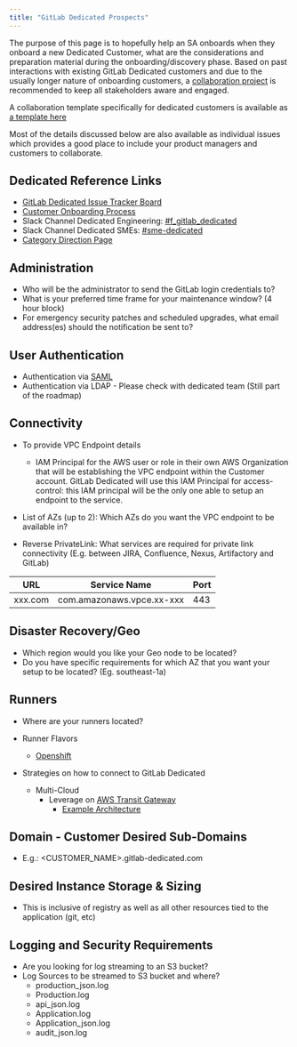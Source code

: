 ```yaml
---
title: "GitLab Dedicated Prospects"
---
```


The purpose of this page is to hopefully help an SA onboards when they onboard a new Dedicated Customer, what are the considerations and preparation material during the onboarding/discovery phase. Based on past interactions with existing GitLab Dedicated customers and due to the usually longer nature of onboarding customers, a [collaboration project](/handbook/solutions-architects/processes/collaboration-project/) is recommended to keep all stakeholders aware and engaged.

A collaboration template specifically for dedicated customers is available as [a template here](https://gitlab.com/gitlab-com/account-management/templates/dedicated-collaboration-project)

Most of the details discussed below are also available as individual issues which provides a good place to include your product managers and customers to collaborate.

## Dedicated Reference Links

- [GitLab Dedicated Issue Tracker Board](https://gitlab.com/gitlab-com/gl-infra/gitlab-dedicated/team/-/boards)
- [Customer Onboarding Process](https://gitlab.com/gitlab-com/gl-infra/gitlab-dedicated/team/-/blob/main/README.md#customer-onboarding-process)
- Slack Channel Dedicated Engineering: [#f_gitlab_dedicated](https://gitlab.enterprise.slack.com/archives/C01S0QNSYJ2)
- Slack Channel Dedicated SMEs: [#sme-dedicated](https://gitlab.enterprise.slack.com/archives/C07K39TGATB)
- [Category Direction Page](https://about.gitlab.com/direction/saas-platforms/dedicated/)

## Administration

- Who will be the administrator to send the GitLab login credentials to?
- What is your preferred time frame for your maintenance window? (4 hour block)
- For emergency security patches and scheduled upgrades, what email address(es) should the notification be sent to?

## User Authentication

- Authentication via [SAML](https://docs.gitlab.com/ee/integration/saml.html#general-setup)
- Authentication via LDAP - Please check with dedicated team (Still part of the roadmap)

## Connectivity

- To provide VPC Endpoint details
  - IAM Principal for the AWS user or role in their own AWS Organization that will be establishing the VPC endpoint within the Customer account. GitLab Dedicated will use this IAM Principal for access-control: this IAM principal will be the only one able to setup an endpoint to the service.

- List of AZs (up to 2): Which AZs do you want the VPC endpoint to be available in?

- Reverse PrivateLink: What services are required for private link connectivity (E.g. between JIRA, Confluence, Nexus, Artifactory and GitLab)

| URL | Service Name | Port |
| ------ | ------ | ------ |
| xxx.com | com.amazonaws.vpce.xx-xxx | 443 |

## Disaster Recovery/Geo

- Which region would you like your Geo node to be located?
- Do you have specific requirements for which AZ that you want your setup to be located? (Eg. southeast-1a)

## Runners

- Where are your runners located?
- Runner Flavors
  - [Openshift](https://docs.openshift.com/rosa/welcome/index.html)

- Strategies on how to connect to GitLab Dedicated
  - Multi-Cloud
    - Leverage on [AWS Transit Gateway](https://aws.amazon.com/transit-gateway/?whats-new-cards.sort-by=item.additionalFields.postDateTime&whats-new-cards.sort-order=desc)
      - [Example Architecture](https://gitlab.com/gitlab-com/account-management/apac/pre-sales/govtech/uploads/243461695aff0443e6df749d585cf648/image__2_.png)

## Domain - Customer Desired Sub-Domains

- E.g.: <CUSTOMER_NAME>.gitlab-dedicated.com

## Desired Instance Storage & Sizing

- This is inclusive of registry as well as all other resources tied to the application (git, etc)

## Logging and Security Requirements

- Are you looking for log streaming to an S3 bucket?
- Log Sources to be streamed to S3 bucket and where?
  - production_json.log
  - Production.log
  - api_json.log
  - Application.log
  - Application_json.log
  - audit_json.log

